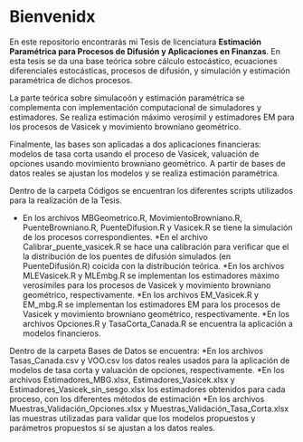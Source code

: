 # Bienvenidx
En este repositorio encontrarás mi Tesis de licenciatura **Estimación Paramétrica para Procesos de Difusión y Aplicaciones en Finanzas**. En esta tesis se da una base teórica sobre cálculo estocástico, ecuaciones diferenciales estocásticas, procesos de difusión, y simulación y estimación paramétrica de dichos procesos. 

La parte teórica sobre simulacoón y estimación paramétrica se complementa con implementación computacional de simuladores y estimadores. Se realiza estimación máximo verosímil y estimadores EM para los procesos de Vasicek y movimiento browniano geométrico.

Finalmente, las bases son aplicadas a dos aplicaciones financieras: modelos de tasa corta usando el proceso de Vasicek, valuación de opciones usando movimiento browniano geométrico. A partir de bases de datos reales se ajustan los modelos y se realiza estimación paramétrica.

Dentro de la carpeta Códigos se encuentran los diferentes scripts utilizados para la realización de la Tesis. 
 - En los archivos MBGeometrico.R, MovimientoBrowniano.R, PuenteBrowniano.R, PuenteDifusion.R y Vasicek.R se tiene la simulación de los procesos correspondientes. 
*En el archivo Calibrar_puente_vasicek.R se hace una calibración para verificar que el la distribución de los puentes de difusión simulados (en PuenteDifusión.R) coicida con la distribución teórica. 
*En los archivos MLEVasicek.R y MLEmbg.R se implementan los estimadores máximo verosímiles para los procesos de Vasicek y movimiento browniano geométrico, respectivamente.
*En los archivos EM_Vasicek.R y EM_mbg.R se implementan los estimadores EM para los procesos de Vasicek y movimiento browniano geométrico, respectivamente.
*En los archivos Opciones.R y TasaCorta_Canada.R se encuentra la aplicación a modelos financieros.

Dentro de la carpeta Bases de Datos se encuentra:
*En los archivos Tasas_Canada.csv y VOO.csv los datos reales usados para la aplicación de modelos de tasa corta y valuación de opciones, respectivamente.
*En los archivos Estimadores_MBG.xlsx, Estimadores_Vasicek.xlsx y Estimadores_Vasicek_sin_sesgo.xlsx los estimadores obtenidos para cada proceso, con los diferentes métodos de estimación
*En los archivos Muestras_Validación_Opciones.xlsx y Muestras_Validación_Tasa_Corta.xlsx las muestras utilizadas para validar que los modelos propuestos y parámetros propuestos sí se ajustan a los datos reales.
